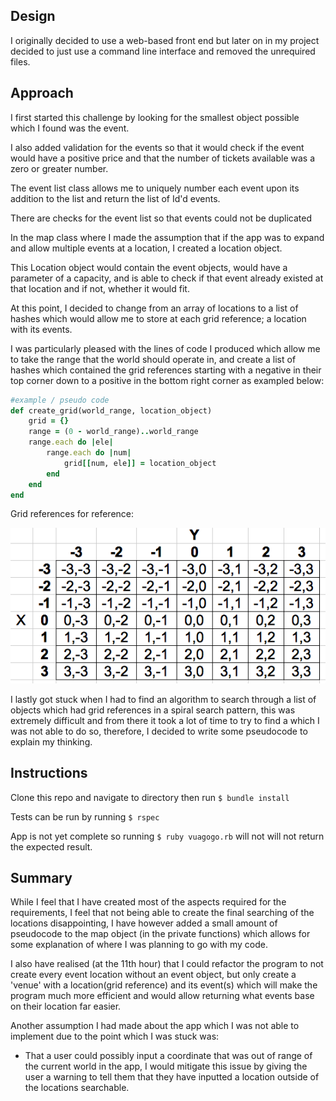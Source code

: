 ## Design
I originally decided to use a web-based front end but later on in my project decided to just use a command line interface and removed the unrequired files.

## Approach

I first started this challenge by looking for the smallest object possible which I found was the event.

I also added validation for the events so that it would check if the event would have a positive price and that the number of tickets available was a zero or greater number.

The event list class allows me to uniquely number each event upon its addition to the list and return the list of Id'd events.

There are checks for the event list so that events could not be duplicated

In the map class where I made the assumption that if the app was to expand and allow multiple events at a location, I created a location object.

This Location object would contain the event objects, would have a parameter of a capacity, and is able to check if that event already existed at that location and if not,  whether it would fit.

At this point, I decided to change from an array of locations to a list of hashes which would allow me to store at each grid reference; a location with its events.

I was particularly pleased with the lines of code I produced which allow me to take the range that the world should operate in, and create a list of hashes which contained the grid references starting with a negative in their top corner down to a positive in the bottom right corner as exampled below:

```ruby
#example / pseudo code
def create_grid(world_range, location_object)
    grid = {}
    range = (0 - world_range)..world_range
    range.each do |ele|
        range.each do |num|
            grid[[num, ele]] = location_object
        end
    end
end
```
Grid references for reference:

![grid_image](/images/grid.png)

I lastly got stuck when I had to find an algorithm to search through a list of objects which had grid references in a spiral search pattern, this was extremely difficult and from there it took a lot of time to try to find a
which I was not able to do so, therefore, I decided to write some pseudocode to explain my thinking.

## Instructions

Clone this repo and navigate to directory then run `$ bundle install`

Tests can be run by running `$ rspec`

App is not yet complete so running `$ ruby vuagogo.rb` will not will not return the expected result.


## Summary

While I feel that I have created most of the aspects required for the requirements, I feel that not being able to create the final searching of the locations disappointing, I have however added a small amount of pseudocode to the map object (in the private functions) which allows for some explanation of where I was planning to go with my code.

I also have realised (at the 11th hour) that I could refactor the program to not create every event location without an event object, but only create a 'venue' with a location(grid reference) and its event(s) which will make the program much more efficient and would allow returning what events base on their location far easier.

Another assumption I had made about the app which I was not able to implement due to the point which I was stuck was:
* That a user could possibly input a coordinate that was out of range of the current world in the app, I would mitigate this issue by giving the user a warning to tell them that they have inputted a location outside of the locations searchable.
